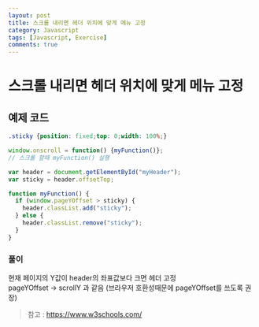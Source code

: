 ```yaml
---
layout: post
title: 스크롤 내리면 헤더 위치에 맞게 메뉴 고정
category: Javascript
tags: [Javascript, Exercise]
comments: true
---
```

# 스크롤 내리면 헤더 위치에 맞게 메뉴 고정

## 예제 코드

```css
.sticky {position: fixed;top: 0;width: 100%;}
```
```javascript
window.onscroll = function() {myFunction()};
// 스크롤 할때 myFunction() 실행

var header = document.getElementById("myHeader");
var sticky = header.offsetTop;

function myFunction() {
  if (window.pageYOffset > sticky) {
    header.classList.add("sticky");
  } else {
    header.classList.remove("sticky");
  }
}

```

### 풀이

현재 페이지의 Y값이 header의 좌표값보다 크면 헤더 고정  
pageYOffset -> scrollY 과 같음 (브라우저 호환성때문에 pageYOffset를 쓰도록 권장)

> 참고 : <https://www.w3schools.com/>
